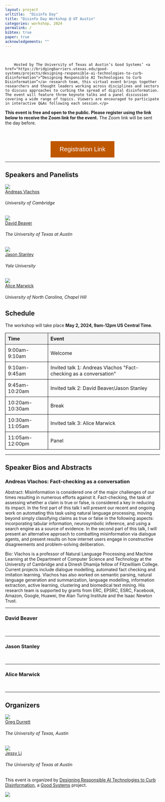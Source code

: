 ```yaml
---
layout: project
urltitle:  "Disinfo Day"
title: "Disinfo Day Workshop @ UT Austin"
categories: workshop, 2024 
permalink: /
bibtex: true
paper: true
acknowledgements: ""
---
```


<br />

<div class="row">
    <div class="col-xs-12">
        <p>

        Hosted by The University of Texas at Austin’s Good Systems’ <a href="https://bridgingbarriers.utexas.edu/good-systems/projects/designing-responsible-ai-technologies-to-curb-disinformation">“Designing Responsible AI Technologies to Curb Disinformation”</a> research team, this virtual event brings together researchers and thought leaders working across disciplines and sectors to discuss approaches to curbing the spread of digital disinformation. The event will feature three keynote talks and a panel discussion covering a wide range of topics. Viewers are encouraged to participate in interactive Q&As following each session.</p>

<p><b>This event is free and open to the public. Please register using the link below to receive the Zoom link for the event.</b> The Zoom link will be sent the day before.</p>
    </div>
</div>

<br />


<div style="text-align: center; margin-top: 20px;">
<a href="https://forms.gle/cAvNbp9QJSbzRSbB7" style="text-decoration: none;">
        <button style="background-color: #BF5700; color: white; padding: 15px 30px; text-align: center; display: inline-block; font-size: 20px; border: none; cursor: pointer;">
            Registration Link
        </button>
    </a>
</div>

<hr />

<!-- Speakers -->
<div class="row" id="speakers">
  <div class="col-xs-12">
    <h2>Speakers and Panelists</h2>
  </div>
</div>
<div class="row">
  <div class="col-xs-6 col-lg-3">
    <a href="https://andreasvlachos.github.io/">
      <img class="people-pic" src="https://www.cst.cam.ac.uk/sites/www.cst.cam.ac.uk/files/images/profile/andreas_vlachos-web-3.jpg">
    </a>
    <div class="people-name">
      <a href="https://andreasvlachos.github.io/">Andreas Vlachos</a>
      <h6>University of Cambridge</h6>
    </div>
  </div>
  <div class="col-xs-6 col-lg-3">
    <a href="https://liberalarts.utexas.edu/linguistics/faculty/dib97">
      <img class="people-pic" src="static/img/people/david-beaver.png">
    </a>
    <div class="people-name">
      <a href="https://liberalarts.utexas.edu/linguistics/faculty/dib97">David Beaver</a>
      <h6>The University of Texas at Austin</h6>
    </div>
  </div>
  <div class="col-xs-6 col-lg-3">
    <a href="https://campuspress.yale.edu/jasonstanley/">
      <img class="people-pic" src="./static/img/people/jason-stanley.png">
    </a>
    <div class="people-name">
      <a href="https://campuspress.yale.edu/jasonstanley/">Jason Stanley</a>
      <h6>Yale University</h6>
    </div>
  </div>
  <div class="col-xs-6 col-lg-3">
    <a href="https://comm.unc.edu/people/department-faculty/alice-e-marwick/">
      <img class="people-pic" src="static/img/people/alice-marwick.png">
    </a>
    <div class="people-name">
      <a href="https://comm.unc.edu/people/department-faculty/alice-e-marwick/">Alice Marwick</a>
      <h6>University of North Carolina, Chapel Hill</h6>
    </div>
  </div>
</div> 

  
<div class="col-xs-12"  id="schedule">
    <h2>Schedule</h2>  
</div>

<p>The workshop will take place <b>May 2, 2024, 9am-12pm US Central Time</b>.

<style>
    table {
        width: 100%;
        border-collapse: collapse;
    }
    th, td {
        border: 1px solid black;
        padding: 8px;
        text-align: left;
    }
    th {
        background-color: #f2f2f2;
    }
</style>

<table>
    <tr>
        <th>Time</th>
        <th>Event</th>
    </tr>
    <tr>
        <td>9:00am-9:10am</td>
        <td>Welcome</td>
    </tr>
    <tr>
        <td>9:10am-9:45am</td>
        <td>Invited talk 1: Andreas Vlachos "Fact-checking as a conversation"</td>
    </tr>
    <tr>
        <td>9:45am-10:20am</td>
        <td>Invited talk 2: David Beaver/Jason Stanley</td>
    </tr>
    <tr>
        <td>10:20am-10:30am</td>
        <td>Break</td>
    </tr>
    <tr>
        <td>10:30am-11:05am</td>
        <td>Invited talk 3: Alice Marwick</td>
    </tr>
    <tr>
        <td>11:05am-12:00pm</td>
        <td>Panel</td>
    </tr>
</table>

<hr />
 

<div id="speaker-bios">
    <h2>Speaker Bios and Abstracts</h2>  
    <h3>Andreas Vlachos: Fact-checking as a conversation</h3>

<p>Abstract: Misinformation is considered one of the major challenges of our times resulting in numerous efforts against it.  Fact-checking, the task of assessing whether a claim is true or false, is considered a key in reducing its impact. In the first part of this talk I will present our recent and ongoing work on automating this task using natural language processing, moving beyond simply classifying claims as true or false in the following aspects: incorporating tabular information, neurosymbolic inference, and using a search engine as a source of evidence. In the second part of this talk, I will present an alternative approach to combatting misinformation via dialogue agents, and present results on how internet users engage in constructive disagreements and problem-solving deliberation.

<p>Bio: Vlachos is a professor of Natural Language Processing and Machine Learning at the Department of Computer Science and Technology at the University of Cambridge and a Dinesh Dhamija fellow of Fitzwilliam College. Current projects include dialogue modelling, automated fact checking and imitation learning. Vlachos has also worked on semantic parsing, natural language generation and summarization, language modelling, information extraction, active learning, clustering and biomedical text mining. His research team is supported by grants from ERC, EPSRC, ESRC, Facebook, Amazon, Google, Huawei, the Alan Turing Institute and the Isaac Newton Trust.
 
 <br>
 <hr/>
    <h3>David Beaver</h3>
    

 <br>
 <hr/>
    <h3>Jason Stanley</h3>

 <br>
 <hr/>
    <h3>Alice Marwick</h3>

 <br>
 <hr/>

<!-- Organizers -->
<div class="row" id="organizers">
  <div class="col-xs-12">
    <h2>Organizers</h2>
  </div>
</div>

<div class="row">
  <div class="col-xs-6 col-lg-3">
    <a href="https://www.cs.utexas.edu/~gdurrett//">
      <img class="people-pic" src="https://www.cs.utexas.edu/~gdurrett/photo.png">
    </a>
    <div class="people-name">
      <a href="https://www.cs.utexas.edu/~gdurrett/">Greg Durrett</a>
      <h6>The University of Texas, Austin</h6>
    </div>
  </div>
  <div class="col-xs-6 col-lg-3">
    <a href="https://jessyli.com/">
      <img class="people-pic" src="https://jessyli.com/assets/images/me.jpg">
    </a>
    <div class="people-name">
      <a href="https://jessyli.com/">Jessy Li</a>
      <h6>The University of Texas at Austin</h6>
    </div>
  </div>
</div>

<p>This event is organized by <a href="https://bridgingbarriers.utexas.edu/good-systems/projects/designing-responsible-ai-technologies-to-curb-disinformation">Designing Responsible AI Technologies to Curb Disinformation</a>, a <a href="https://bridgingbarriers.utexas.edu/good-systems">Good Systems</a> project.


<div class="row">
  <div class="col-xs-6 col-lg-3">
      <img src="./static/img/good-systems.png">
  </div>
</div>


